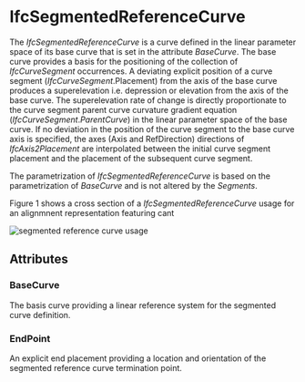 # IfcSegmentedReferenceCurve

The _IfcSegmentedReferenceCurve_ is a curve defined in the linear parameter space of its base curve that is set in the attribute _BaseCurve_. The base curve provides a basis for the positioning of the collection of _IfcCurveSegment_ occurrences. A deviating explicit position of a curve segment (_IfcCurveSegment_.Placement) from the axis of the base curve produces a superelevation i.e. depression or elevation from the axis of the base curve. The superelevation rate of change is directly proportionate to the curve segment parent curve curvature gradient equation (_IfcCurveSegment_._ParentCurve_) in the linear parameter space of the base curve. If no deviation in the position of the curve segment to the base curve axis is specified, the axes (Axis and RefDirection) directions of _IfcAxis2Placement_ are interpolated between the initial curve segment placement and the placement of the subsequent curve segment.

The parametrization of _IfcSegmentedReferenceCurve_ is based on the parametrization of _BaseCurve_ and is not altered by the _Segments_.

Figure 1 shows a cross section of a _IfcSegmentedReferenceCurve_ usage for an alignmnent representation featuring cant

![segmented reference curve usage](../../../../figures/ifcsegmentedreferencecurve.jpg "Figure 1 &mdash; use of a segmented reference curve on a cant segment based on a gradient curve")

## Attributes

### BaseCurve
The basis curve providing a linear reference system for the segmented curve definition.

### EndPoint
An explicit end placement providing a location and orientation of the segmented reference curve termination point.
